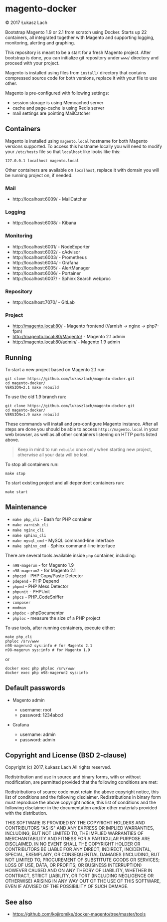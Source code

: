 # magento-docker

&copy; 2017 Łukasz Lach

Bootstrap Magento 1.9 or 2.1 from scratch using Docker. Starts up 22 containers, all integrated together with Magento and supporting logging, monitoring, alerting and graphing.

This repository is meant to be a start for a fresh Magento project. After bootstrap is done, you can initialize git repository under `www/` directory and proceed with your project.

Magento is installed using files from `install/` directory that contains compressed source code for both versions, replace it with your file to use other.

Magento is pre-configured with following settings:

 * session storage is using Memcached server
 * cache and page-cache is using Redis server
 * mail settings are pointing MailCatcher

## Containers

Magento is installed using `magento.local` hostname for both Magento versions supported. To access this hostname locally you will need to modify your `/etc/hosts` file so that `localhost` like looks like this:

```
127.0.0.1 localhost magento.local
```

Other containers are available on `localhost`, replace it with domain you will be running project on, if needed.

### Mail

- http://localhost:6009/ - MailCatcher

### Logging

- http://localhost:6008/ - Kibana

### Monitoring

- http://localhost:6001/ - NodeExporter
- http://localhost:6002/ - cAdvisor
- http://localhost:6003/ - Prometheus
- http://localhost:6004/ - Grafana
- http://localhost:6005/ - AlertManager
- http://localhost:6006/ - Portainer
- http://localhost:6007/ - Sphinx Search webproc

### Repository

- http://localhost:7070/ - GitLab

### Project

- http://magento.local:80/ - Magento frontend (Varnish -> nginx -> php7-fpm)
- http://magento.local:80/Magento/ - Magento 2.1 admin
- http://magento.local:80/admin/ - Magento 1.9 admin

## Running

To start a new project based on Magento 2.1 run:

```
git clone https://github.com/lukaszlach/magento-docker.git
cd magento-docker/
VERSION=2.1 make rebuild
```

To use the old 1.9 branch run:

```
git clone https://github.com/lukaszlach/magento-docker.git
cd magento-docker/
VERSION=1.9 make rebuild
```

These commands will install and pre-configure Magento instance. After all steps are done you should be able to access `http://magento.local` in your web browser, as well as all other containers listening on HTTP ports listed above.

> Keep in mind to run `rebuild` once only when starting new project, otherwise all your data will be lost.

To stop all containers run:

```
make stop
```

To start existing project and all dependent containers run:

```
make start
```

## Maintenance

* `make php_cli` - Bash for PHP container
* `make varnish_cli`
* `make nginx_cli`
* `make sphinx_cli`
* `make mysql_cmd` - MySQL command-line interface
* `make sphinx_cmd` - Sphinx command-line interface

There are several tools available inside `php` container, including:

* `n98-magerun` - for Magento 1.9
* `n98-magerun2` - for Magento 2.1
* `phpcpd` - PHP Copy/Paste Detector
* `pdepend` - PHP Depend
* `phpmd` - PHP Mess Detector
* `phpunit` - PHPUnit
* `phpcs` - PHP_CodeSniffer
* `composer`
* `modman`
* `phpdoc` - phpDocumentor
* `phploc` - measure the size of a PHP project

To use tools, after running containers, execute either:

```
make php_cli
phploc /srv/www
n98-magerun2 sys:info # for Magento 2.1
n98-magerun sys:info # for Magento 1.9
```

or

```
docker exec php phploc /srv/www
docker exec php n98-magerun2 sys:info
```

## Default passwords

* Magento admin
  * username: root
  * password: 1234abcd

* Grafana
  * username: admin
  * password: admin

## Copyright and License (BSD 2-clause)

Copyright (c) 2017, Łukasz Lach
All rights reserved.

Redistribution and use in source and binary forms, with or without modification, are permitted provided that the following conditions are met:

Redistributions of source code must retain the above copyright notice, this list of conditions and the following disclaimer.
Redistributions in binary form must reproduce the above copyright notice, this list of conditions and the following disclaimer in the documentation and/or other materials provided with the distribution.

THIS SOFTWARE IS PROVIDED BY THE COPYRIGHT HOLDERS AND CONTRIBUTORS "AS IS" AND ANY EXPRESS OR IMPLIED WARRANTIES, INCLUDING, BUT NOT LIMITED TO, THE IMPLIED WARRANTIES OF MERCHANTABILITY AND FITNESS FOR A PARTICULAR PURPOSE ARE DISCLAIMED. IN NO EVENT SHALL THE COPYRIGHT HOLDER OR CONTRIBUTORS BE LIABLE FOR ANY DIRECT, INDIRECT, INCIDENTAL, SPECIAL, EXEMPLARY, OR CONSEQUENTIAL DAMAGES (INCLUDING, BUT NOT LIMITED TO, PROCUREMENT OF SUBSTITUTE GOODS OR SERVICES; LOSS OF USE, DATA, OR PROFITS; OR BUSINESS INTERRUPTION) HOWEVER CAUSED AND ON ANY THEORY OF LIABILITY, WHETHER IN CONTRACT, STRICT LIABILITY, OR TORT (INCLUDING NEGLIGENCE OR OTHERWISE) ARISING IN ANY WAY OUT OF THE USE OF THIS SOFTWARE, EVEN IF ADVISED OF THE POSSIBILITY OF SUCH DAMAGE.

## See also

* https://github.com/kojiromike/docker-magento/tree/master/tools
